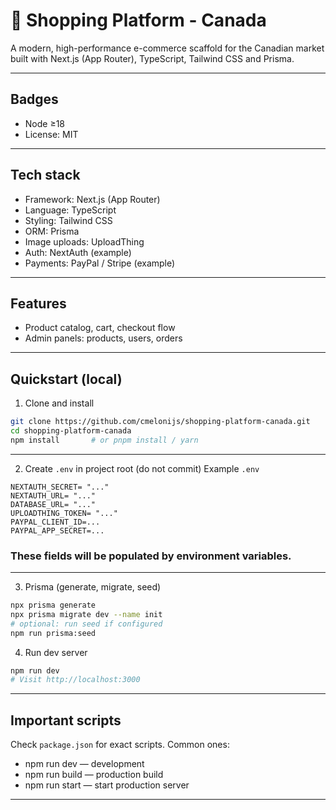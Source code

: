 # 🛒 Shopping Platform - Canada

A modern, high-performance e-commerce scaffold for the Canadian market built with Next.js (App Router), TypeScript, Tailwind CSS and Prisma.

---

## Badges

- Node ≥18
- License: MIT
---

## Tech stack

- Framework: Next.js (App Router)
- Language: TypeScript
- Styling: Tailwind CSS
- ORM: Prisma
- Image uploads: UploadThing
- Auth: NextAuth (example)
- Payments: PayPal / Stripe (example)

---

## Features

- Product catalog, cart, checkout flow
- Admin panels: products, users, orders
---

## Quickstart (local)

1. Clone and install
```bash
git clone https://github.com/cmelonijs/shopping-platform-canada.git
cd shopping-platform-canada
npm install       # or pnpm install / yarn
```

---
2. Create `.env` in project root (do not commit)
Example `.env`
```
NEXTAUTH_SECRET= "..."
NEXTAUTH_URL= "..."
DATABASE_URL= "..."
UPLOADTHING_TOKEN= "..."
PAYPAL_CLIENT_ID=... 
PAYPAL_APP_SECRET=...
```
### These fields will be populated by environment variables.
---
3. Prisma (generate, migrate, seed)
```bash
npx prisma generate
npx prisma migrate dev --name init
# optional: run seed if configured
npm run prisma:seed
```

4. Run dev server
```bash
npm run dev
# Visit http://localhost:3000
```
---

## Important scripts

Check `package.json` for exact scripts. Common ones:
- npm run dev — development
- npm run build — production build
- npm run start — start production server
---